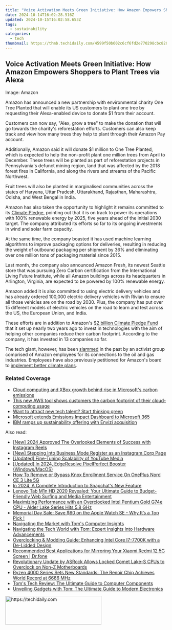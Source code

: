 ```yaml
---
title: "Voice Activation Meets Green Initiative: How Amazon Empowers Shoppers to Plant Trees via Alexa"
date: 2024-10-14T16:02:28.516Z
updated: 2024-10-15T16:02:58.653Z
tags:
  - sustainability
categories:
  - tech
thumbnail: https://thmb.techidaily.com/4599f50b602c6cf6fd2e770298cbc820ac519a960550c4309b2e36a11fd875c9.jpg
---
```


## Voice Activation Meets Green Initiative: How Amazon Empowers Shoppers to Plant Trees via Alexa

Image: Amazon

Amazon has announced a new partnership with environmental charity One Tree Planted that will enable its US customers to plant one tree by requesting their Alexa-enabled device to donate $1 from their account. 

Customers can now say, "Alex, grow a tree" to make the donation that will go towards the charity's reforestation efforts. Customers can also keep track and view how many trees they help to plant through their Amazon Pay account. 

Additionally, Amazon said it will donate $1 million to One Tree Planted, which is expected to help the non-profit plant one million trees from April to December. These trees will be planted as part of reforestation projects in Pennsylvania's defunct mining region, land that was affected by the 2018 forest fires in California, and along the rivers and streams of the Pacific Northwest. 

Fruit trees will also be planted in marginalised communities across the states of Haryana, Uttar Pradesh, Uttarakhand, Rajasthan, Maharashtra, Odisha, and West Bengal in India.

Amazon has also taken the opportunity to highlight it remains committed to its [Climate Pledge](https://www.zdnet.com/article/google-amazon-make-sweeping-renewable-energy-commitments/), pointing out that it is on track to power its operations with 100% renewable energy by 2025, five years ahead of the initial 2030 target. The company attributed its efforts so far to its ongoing investments in wind and solar farm capacity.

At the same time, the company boasted it has used machine learning algorithms to improve packaging options for deliveries, resulting in reducing the weight of outbound packaging per shipment by 36% and eliminating over one million tons of packaging material since 2015\. 

Last month, the company also announced Amazon Fresh, its newest Seattle store that was pursuing Zero Carbon certification from the International Living Future Institute, while all Amazon buildings across its headquarters in Arlington, Virginia, are expected to be powered by 100% renewable energy. 

Amazon added it is also committed to using electric delivery vehicles and has already ordered 100,000 electric delivery vehicles with Rivian to ensure all those vehicles are on the road by 2030\. Plus, the company has put over 15 different models of electric vehicles on the road to learn and test across the US, the European Union, and India.

These efforts are in addition to Amazon's [$2 billion Climate Pledge Fund](https://www.zdnet.com/article/amazon-to-launch-2-billion-fund-to-invest-in-sustainable-technology/) that it set up nearly two years ago to invest in technologies with the aim of helping other companies reduce their carbon footprint. According to the company, it has invested in 13 companies so far. 

The tech giant, however, has been [slammed](https://www.cnet.com/news/amazon-employees-mass-protest-its-climate-change-policy-despite-alleged-firing-threat-bernie-sanders-support/) in the past by an activist group comprised of Amazon employees for its connections to the oil and gas industries. Employees have also previously petitioned for Amazon's board to [implement better climate plans](https://amazonemployees4climatejustice.medium.com/public-letter-to-jeff-bezos-and-the-amazon-board-of-directors-82a8405f5e38).

### Related Coverage

* [Cloud computing and XBox growth behind rise in Microsoft's carbon emissions](https://www.zdnet.com/home-and-office/sustainability/cloud-computing-and-xbox-growth-behind-rise-in-microsofts-carbon-emissions/)
* [This new AWS tool shows customers the carbon footprint of their cloud-computing usage](https://www.zdnet.com/home-and-office/sustainability/this-new-aws-tool-shows-customers-the-carbon-footprint-of-their-cloud-computing-usage/)
* [Want to attract new tech talent? Start thinking green](https://www.zdnet.com/home-and-office/sustainability/want-to-attract-new-tech-talent-start-thinking-green/)
* [Microsoft extends Emissions Impact Dashboard to Microsoft 365](https://www.zdnet.com/home-and-office/sustainability/microsoft-extends-emissions-impact-dashboard-to-microsoft-365/)
* [IBM ramps up sustainability offering with Envizi acquisition](https://www.zdnet.com/article/ibm-ramps-up-sustainability-offering-with-envizi-acquisition/)

<ins class="adsbygoogle"
     style="display:block"
     data-ad-format="autorelaxed"
     data-ad-client="ca-pub-7571918770474297"
     data-ad-slot="1223367746"></ins>

<ins class="adsbygoogle"
     style="display:block"
     data-ad-client="ca-pub-7571918770474297"
     data-ad-slot="8358498916"
     data-ad-format="auto"
     data-full-width-responsive="true"></ins>

<span class="atpl-alsoreadstyle">Also read:</span>
<div><ul>
<li><a href="https://instagram-clips.techidaily.com/new-2024-approved-the-overlooked-elements-of-success-with-instagram-reels/"><u>[New] 2024 Approved The Overlooked Elements of Success with Instagram Reels</u></a></li>
<li><a href="https://instagram-video-recordings.techidaily.com/new-stepping-into-business-mode-register-as-an-instagram-corp-page/"><u>[New] Stepping Into Business Mode Register as an Instagram Corp Page</u></a></li>
<li><a href="https://vp-tips.techidaily.com/updated-fine-tuning-scalability-of-youtube-media/"><u>[Updated] Fine-Tuning Scalability of YouTube Media</u></a></li>
<li><a href="https://fox-cloud.techidaily.com/updated-in-2024-edgeresolve-pixelperfect-booster-windowsmacos/"><u>[Updated] In 2024, EdgeResolve PixelPerfect Booster (Windows/MacOS)</u></a></li>
<li><a href="https://easy-unlock-android.techidaily.com/how-to-remove-or-bypass-knox-enrollment-service-on-oneplus-nord-ce-3-lite-5g-by-drfone-android/"><u>How To Remove or Bypass Knox Enrollment Service On OnePlus Nord CE 3 Lite 5G</u></a></li>
<li><a href="https://extra-information.techidaily.com/in-2024-a-complete-introduction-to-snapchats-new-feature/"><u>In 2024, A Complete Introduction to Snapchat's New Feature</u></a></li>
<li><a href="https://buynow-tips.techidaily.com/lenovo-tab-m1n-hd-2020-revealed-your-ultimate-guide-to-budget-friendly-web-surfing-and-media-entertainment/"><u>Lenovo Tab M1n HD 2020 Revealed: Your Ultimate Guide to Budget-Friendly Web Surfing and Media Entertainment</u></a></li>
<li><a href="https://hardware-reviews.techidaily.com/maximizing-performance-with-an-overclocked-intel-pentium-gold-g74e-cpu-alder-lake-series-hits-58-ghz/"><u>Maximizing Performance with an Overclocked Intel Pentium Gold G74e CPU - Alder Lake Series Hits 5.8 GHz</u></a></li>
<li><a href="https://techtrends.techidaily.com/memorial-day-sale-save-60-on-the-apple-watch-se-why-its-a-top-pick/"><u>Memorial Day Sale: Save $60 on the Apple Watch SE - Why It’s a Top Pick !</u></a></li>
<li><a href="https://hardware-reviews.techidaily.com/navigating-the-market-with-toms-computer-insights/"><u>Navigating the Market with Tom's Computer Insights</u></a></li>
<li><a href="https://hardware-reviews.techidaily.com/navigating-the-tech-world-with-tom-expert-insights-into-hardware-advancements/"><u>Navigating the Tech World with Tom: Expert Insights Into Hardware Advancements</u></a></li>
<li><a href="https://hardware-reviews.techidaily.com/overclocking-and-modding-guide-enhancing-intel-core-i7-7700k-with-a-de-lidded-design/"><u>Overclocking & Modding Guide: Enhancing Intel Core I7-7700K with a De-Lidded Design</u></a></li>
<li><a href="https://screen-mirror.techidaily.com/recommended-best-applications-for-mirroring-your-xiaomi-redmi-12-5g-screen-drfone-by-drfone-android/"><u>Recommended Best Applications for Mirroring Your Xiaomi Redmi 12 5G Screen | Dr.fone</u></a></li>
<li><a href="https://hardware-reviews.techidaily.com/revolutionary-update-by-asrock-allows-locked-comet-lake-s-cpus-to-overclock-on-non-z-motherboards/"><u>Revolutionary Update by ASRock Allows Locked Comet Lake-S CPUs to Overclock on Non-Z Motherboards</u></a></li>
<li><a href="https://hardware-reviews.techidaily.com/ryzen-4000-series-sets-new-standards-the-renoir-chip-achieves-world-record-at-6666-mhz/"><u>Ryzen 4000 Series Sets New Standards: The Renoir Chip Achieves World Record at 6666 MHz</u></a></li>
<li><a href="https://hardware-reviews.techidaily.com/toms-tech-review-the-ultimate-guide-to-computer-components-t17239718671242/"><u>Tom's Tech Review: The Ultimate Guide to Computer Components</u></a></li>
<li><a href="https://hardware-reviews.techidaily.com/unveiling-gadgets-with-tom-the-ultimate-guide-to-modern-electronics/"><u>Unveiling Gadgets with Tom: The Ultimate Guide to Modern Electronics</u></a></li>
</ul></div>

<!-- affiliate ads begin -->
<a href="https://aligracehair.sjv.io/c/5597632/1997717/19272" target="_top" id="1997717">
  <img src="//a.impactradius-go.com/display-ad/19272-1997717" border="0" alt="https://techidaily.com" width="300" height="90"/>
</a>
<img height="0" width="0" src="https://aligracehair.sjv.io/i/5597632/1997717/19272" style="position:absolute;visibility:hidden;" border="0" />
<!-- affiliate ads end -->

